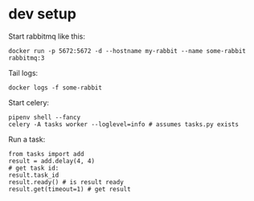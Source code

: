 
# dev setup

Start rabbitmq like this:

```
docker run -p 5672:5672 -d --hostname my-rabbit --name some-rabbit rabbitmq:3
```

Tail logs:

```
docker logs -f some-rabbit
```

Start celery:

```
pipenv shell --fancy
celery -A tasks worker --loglevel=info # assumes tasks.py exists
```

Run a task:

```
from tasks import add
result = add.delay(4, 4)
# get task id:
result.task_id
result.ready() # is result ready
result.get(timeout=1) # get result
```


